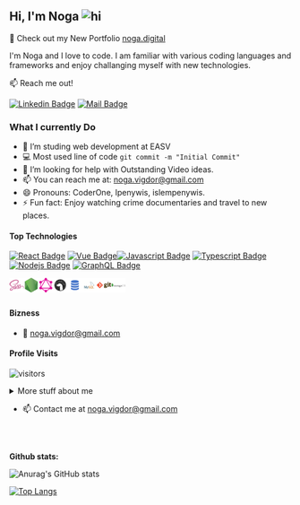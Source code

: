 ## Hi, I'm Noga <img src="https://user-images.githubusercontent.com/1303154/88677602-1635ba80-d120-11ea-84d8-d263ba5fc3c0.gif" width="28px" height="28px" alt="hi">

🚀 Check out my New Portfolio [noga.digital](https://noga.digital) 

I'm Noga and I love to code. I am familiar with various coding languages and frameworks and enjoy challanging myself with new technologies.

:mailbox: Reach me out!

 [![Linkedin Badge](https://img.shields.io/badge/-Noga-0e76a8?style=flat&labelColor=0e76a8&logo=linkedin&logoColor=white)](https://www.linkedin.com/in/noga-vigdor/)  [![Mail Badge](https://img.shields.io/badge/-noga.vigdor-c0392b?style=flat&labelColor=c0392b&logo=gmail&logoColor=white)](mailto:noga.vigdor@gmail.com)


<!-- TODO: Add last video link -->

### What I currently Do

- 🔭 I’m studing web development at EASV
- :computer: Most used line of code `git commit -m "Initial Commit"`
- 🤔 I’m looking for help with Outstanding Video ideas.
- 📫 You can reach me at: noga.vigdor@gmail.com
- 😄 Pronouns: CoderOne, Ipenywis, islempenywis.
- ⚡ Fun fact: Enjoy watching crime documentaries and travel to new places.

#### Top Technologies

<!-- TODO: Make technologies links takes you to repositories -->

[![React Badge](https://img.shields.io/badge/-React-61DBFB?style=for-the-badge&labelColor=black&logo=react&logoColor=61DBFB)](#) [![Vue Badge](https://img.shields.io/badge/-Vue-61DBFB?style=for-the-badge&labelColor=black&logo=php&logoColor=61DBFB)](#)[![Javascript Badge](https://img.shields.io/badge/-Javascript-F0DB4F?style=for-the-badge&labelColor=black&logo=javascript&logoColor=F0DB4F)](#) [![Typescript Badge](https://img.shields.io/badge/-Typescript-007acc?style=for-the-badge&labelColor=black&logo=typescript&logoColor=007acc)](#) [![Nodejs Badge](https://img.shields.io/badge/-Nodejs-3C873A?style=for-the-badge&labelColor=black&logo=node.js&logoColor=3C873A)](#) [![GraphQL Badge](https://img.shields.io/badge/-GraphQl-e535ab?style=for-the-badge&labelColor=black&logo=node.js&logoColor=e535ab)](#)

<img align="left" alt="Sass" width="26px" src="https://raw.githubusercontent.com/github/explore/80688e429a7d4ef2fca1e82350fe8e3517d3494d/topics/sass/sass.png" />

<img align="left" alt="Node.js" width="26px" src="https://raw.githubusercontent.com/github/explore/80688e429a7d4ef2fca1e82350fe8e3517d3494d/topics/nodejs/nodejs.png" />

<img align="left" alt="GraphQL" width="26px" src="https://raw.githubusercontent.com/github/explore/80688e429a7d4ef2fca1e82350fe8e3517d3494d/topics/graphql/graphql.png" />

<img align="left" alt="Deno" width="26px" src="https://raw.githubusercontent.com/github/explore/361e2821e2dea67711cde99c9c40ed357061cf27/topics/deno/deno.png" />

<img align="left" alt="SQL" width="26px" src="https://raw.githubusercontent.com/github/explore/80688e429a7d4ef2fca1e82350fe8e3517d3494d/topics/sql/sql.png" />

<img align="left" alt="MySQL" width="26px" src="https://raw.githubusercontent.com/github/explore/80688e429a7d4ef2fca1e82350fe8e3517d3494d/topics/mysql/mysql.png" />

<img align="left" alt="Git" width="26px" src="https://raw.githubusercontent.com/github/explore/80688e429a7d4ef2fca1e82350fe8e3517d3494d/topics/git/git.png" />

<img align="left" alt="MongoDB" width="26px" src="https://raw.githubusercontent.com/github/explore/80688e429a7d4ef2fca1e82350fe8e3517d3494d/topics/mongodb/mongodb.png" />

<br />
<br />

#### Bizness
- :email: noga.vigdor@gmail.com


#### Profile Visits 

![visitors](https://visitor-badge.glitch.me/badge?page_id=ipenywis.ipenywis)

<details>
<summary>
  More stuff about me
</summary>

<br >

I love sharing knowledge and putting tutorials, courses and posts together for helping other developers, and tjat's why CoderOne Youtube Channel exists!

#### What is CoderOne?

CoderOne is a youtube channel for learning Web/Mobile development, coding and design. Including new technologies and frameworks and anything really related to development world.

#### Coding Stats

<!--START_SECTION:waka-->
```text
TypeScript   15 hrs 41 mins  ████████████████████▓░░░░   82.29 % 
HTML         1 hr 50 mins    ██▒░░░░░░░░░░░░░░░░░░░░░░   09.61 % 
Markdown     1 hr 27 mins    ██░░░░░░░░░░░░░░░░░░░░░░░   07.63 % 
Other        2 mins          ░░░░░░░░░░░░░░░░░░░░░░░░░   00.25 % 
YAML         2 mins          ░░░░░░░░░░░░░░░░░░░░░░░░░   00.19 % 
```
<!--END_SECTION:waka-->

#### Github Stats

![Noga's github stats](https://github-readme-stats.vercel.app/api?username=noga.vigdor&count_private=true&theme=tokyonight&hide=contribs,prs)

</details>

<ul>
  <li>
    📫 Contact me at <a href="mailto:noga.vigdor@gmail.com">noga.vigdor@gmail.com</a>
  </li>
 </ul>

 <br><br> 
    
<p><strong>Github stats:</strong></p>

![Anurag's GitHub stats](https://github-readme-stats.vercel.app/api?username=nogavigdor&count_private=true&theme=radical)

[![Top Langs](https://github-readme-stats.vercel.app/api/top-langs/?username=nogavigdor&theme=radical)](https://github.com/anuraghazra/github-readme-stats)
